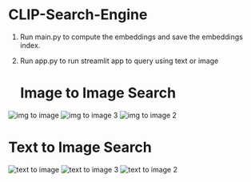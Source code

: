 # CLIP-Search-Engine

1) Run main.py to compute the embeddings and save the embeddings index.

2) Run app.py to run streamlit app to query using text or image

   # Image to Image Search
![img to image](https://github.com/rajuptvs/CLIP-Search-Engine/assets/48201939/f21cd667-4a91-4929-bd50-4f39e9f74a53)
![img to image 3](https://github.com/rajuptvs/CLIP-Search-Engine/assets/48201939/6c6a65b9-a405-4c41-8791-1ee0d2ef4072)
![img to image 2](https://github.com/rajuptvs/CLIP-Search-Engine/assets/48201939/7f3d01c6-140c-463d-a9bf-ab12ab64bbe1)

# Text to Image Search
![text to image](https://github.com/rajuptvs/CLIP-Search-Engine/assets/48201939/6b0c3006-d52f-4328-baf2-331c1725265f)
![text to image 3](https://github.com/rajuptvs/CLIP-Search-Engine/assets/48201939/0bc0c121-fd70-49f2-ab36-f7d2fc73f320)
![text to image 2](https://github.com/rajuptvs/CLIP-Search-Engine/assets/48201939/b3242b5b-1e2d-4d97-bcc0-a10be169549d)


